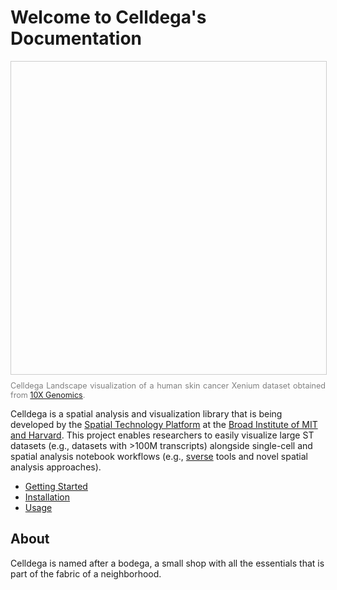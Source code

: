 # Welcome to Celldega's Documentation

<div id="landscape-container" style="position: relative; display: flex; width: 100%; height: 500px; overflow: hidden; border: 1px solid #ccc;">
    <div id="landscape" style="height; 500px;"></div>
</div>

<div style="text-align: justify; font-size: 0.9em; color: gray; margin-top: 10px;">
    Celldega Landscape visualization of a human skin cancer Xenium dataset obtained from <a href='https://www.10xgenomics.com/datasets' target='_blank'>10X Genomics</a>.
</div>

Celldega is a spatial analysis and visualization library that is being developed by the <a href='https://www.broadinstitute.org/spatial-technology-platform' target='_blank'>Spatial Technology Platform</a> at the <a href='https://www.broadinstitute.org/spatial-technology-platform' target='_blank'>Broad Institute of MIT and Harvard</a>. This project enables researchers to easily visualize large ST datasets (e.g., datasets with >100M transcripts) alongside single-cell and spatial analysis notebook workflows (e.g., <a href='https://scverse.org/' target='_blank'>sverse</a> tools and novel spatial analysis approaches).




- [Getting Started](overview/getting_started.md)
- [Installation](overview/installation.md)
- [Usage](overview/usage.md)

## About
Celldega is named after a bodega, a small shop with all the essentials that is part of the fabric of a neighborhood.